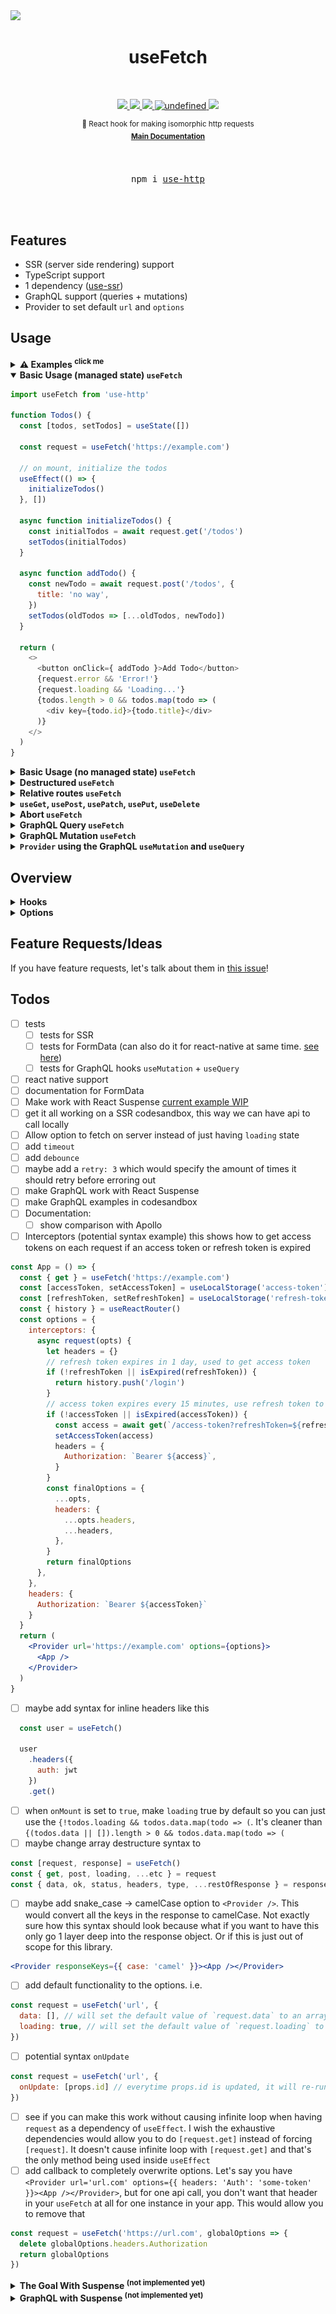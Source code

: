 <a href="http://use-http.com">
    <img src="https://github.com/alex-cory/use-http/raw/master/public/dog.png" />
</a>

<br/>

<p align="center">
    <h1 align="center">useFetch</h1>
</p>

<br />

<p align="center">
    <a href="https://github.com/alex-cory/use-http/pulls">
      <img src="https://camo.githubusercontent.com/d4e0f63e9613ee474a7dfdc23c240b9795712c96/68747470733a2f2f696d672e736869656c64732e696f2f62616467652f5052732d77656c636f6d652d627269676874677265656e2e737667" />
    </a>
    <a href="https://circleci.com/gh/alex-cory/use-http">
      <img src="https://img.shields.io/circleci/project/github/alex-cory/use-http/master.svg" />
    </a>
    <a href="https://www.npmjs.com/package/use-http">
      <img src="https://img.shields.io/npm/dt/use-http.svg" />
    </a>
    <a href="https://lgtm.com/projects/g/alex-cory/use-http/context:javascript">
      <img alt="undefined" src="https://img.shields.io/lgtm/grade/javascript/g/alex-cory/use-http.svg?logo=lgtm&logoWidth=18"/>
    </a>
    <a href="https://spectrum.chat/use-http">
        <img src="https://withspectrum.github.io/badge/badge.svg" />
    </a>
<!-- [![Join the community on Spectrum](https://withspectrum.github.io/badge/badge.svg)](https://spectrum.chat/next-js) -->
<!--     <a href="https://bundlephobia.com/result?p=use-http">
      <img alt="undefined" src="https://img.shields.io/bundlephobia/minzip/use-http.svg">
    </a> -->
<!--     <a href="https://snyk.io/test/github/alex-cory/use-http?targetFile=package.json">
      <img src="https://snyk.io/test/github/alex-cory/use-http/badge.svg?targetFile=package.json" alt="Known Vulnerabilities" data-canonical-src="https://snyk.io/test/github/alex-cory/use-http?targetFile=package.json" style="max-width:100%;">
    </a> -->
<!--     <a href="https://www.npmjs.com/package/use-http">
      <img src="https://img.shields.io/npm/v/use-http.svg" alt="Known Vulnerabilities" data-canonical-src="https://snyk.io/test/github/alex-cory/use-http?targetFile=package.json" style="max-width:100%;">
    </a> -->
<!--     <a href="https://github.com/alex-cory/use-http/blob/master/license.md">
      <img alt="undefined" src="https://img.shields.io/github/license/alex-cory/use-http.svg">
    </a> -->
<!--     <a href="https://greenkeeper.io/">
      <img alt="undefined" src="https://badges.greenkeeper.io/alex-cory/use-http.svg">
    </a> -->
</p>

<div align="center">
  <sup>
    🐶 React hook for making isomorphic http requests
    <br/>
      <a href="http://use-http.com"><b>Main Documentation</b></a>
  </sup>
</div>

<br/>
<br/>


<div align="center">
  <pre>npm i <a href="http://use-http.com">use-http</a></pre>
</div>

<br/>
<br/>

Features
---------

- SSR (server side rendering) support
- TypeScript support
- 1 dependency ([use-ssr](https://github.com/alex-cory/use-ssr))
- GraphQL support (queries + mutations)
- Provider to set default `url` and `options`

Usage
-----

<details><summary><b>⚠️ Examples <sup>click me</sup></b></summary>
  <ul>
    <li><a target="_blank" rel="noopener noreferrer" href='https://codesandbox.io/s/usefetch-in-nextjs-nn9fm'>useFetch + Next.js</a></li>
    <li><a target="_blank" rel="noopener noreferrer" href='https://codesandbox.io/embed/km04k9k9x5'>useFetch + create-react-app</a></li>
    <li><a target="_blank" rel="noopener noreferrer" href='https://codesandbox.io/s/useget-with-provider-c78w2'>useGet + < Provider /></a></li>
  </ul>
</details>

<details open><summary><b>Basic Usage (managed state) <code>useFetch</code></b></summary>

```js
import useFetch from 'use-http'

function Todos() {
  const [todos, setTodos] = useState([])

  const request = useFetch('https://example.com')

  // on mount, initialize the todos
  useEffect(() => {
    initializeTodos()
  }, [])

  async function initializeTodos() {
    const initialTodos = await request.get('/todos')
    setTodos(initialTodos)
  }

  async function addTodo() {
    const newTodo = await request.post('/todos', {
      title: 'no way',
    })
    setTodos(oldTodos => [...oldTodos, newTodo])
  }

  return (
    <>
      <button onClick={ addTodo }>Add Todo</button>
      {request.error && 'Error!'}
      {request.loading && 'Loading...'}
      {todos.length > 0 && todos.map(todo => (
        <div key={todo.id}>{todo.title}</div>
      )}
    </>
  )
}
```
</details>

<details><summary><b>Basic Usage (no managed state) <code>useFetch</code></b></summary>
    
```js
import useFetch from 'use-http'

function Todos() {
  const options = { // accepts all `fetch` options
    onMount: true // will fire on componentDidMount, if no `method` is specified, will default to GET
  }

  const todos = useFetch('https://example.com/todos', options)

  function addTodo() {
    todos.post({
      title: 'no way',
    })
  }

  return (
    <>
      <button onClick={addTodo}>Add Todo</button>
      {todos.error && 'Error!'}
      {todos.loading && 'Loading...'}
      {(todos.data || []).length > 0 && todos.data.map(todo => (
        <div key={todo.id}>{todo.title}</div>
      )}
    </>
  )
}
```
</details>

<details><summary><b>Destructured <code>useFetch</code></b></summary>

```js
var [data, loading, error, request] = useFetch('https://example.com')

// want to use object destructuring? You can do that too
var { data, loading, error, request } = useFetch('https://example.com')
```
</details>


<details><summary><b>Relative routes <code>useFetch</code></b></summary>

⚠️ `baseUrl` is no longer supported, it is now only `url`
```jsx
var request = useFetch({ url: 'https://example.com' })
// OR
var request = useFetch('https://example.com')

request.post('/todos', {
  no: 'way'
})
```
</details>


<details><summary><b><code>useGet</code>, <code>usePost</code>, <code>usePatch</code>, <code>usePut</code>, <code>useDelete</code></b></summary>

```jsx
import { useGet, usePost, usePatch, usePut, useDelete } from 'use-http'

const [data, loading, error, patch] = usePatch({
  url: 'https://example.com',
  headers: {
    'Accept': 'application/json; charset=UTF-8'
  }
})

patch({
  yes: 'way',
})
```
</details>


<details><summary><b>Abort <code>useFetch</code></b></summary>

<img src="public/abort-example-1.gif" height="250" />


```jsx
const githubRepos = useFetch({
  url: `https://api.github.com/search/repositories?q=`
})

// the line below is not isomorphic, but for simplicity we're using the browsers `encodeURI`
const searchGithubRepos = e => githubRepos.get(encodeURI(e.target.value))

<>
  <input onChange={searchGithubRepos} />
  <button onClick={githubRepos.abort}>Abort</button>
  {githubRepos.loading ? 'Loading...' : githubRepos.data.items.map(repo => (
    <div key={repo.id}>{repo.name}</div>
  ))}
</>
```
</details>


<details><summary><b>GraphQL Query <code>useFetch</code></b></summary>

```jsx

const QUERY = `
  query Todos($userID string!) {
    todos(userID: $userID) {
      id
      title
    }
  }
`

function App() {
  const request = useFetch('http://example.com')

  const getTodosForUser = id => request.query(QUERY, { userID: id })

  return (
    <>
      <button onClick={() => getTodosForUser('theUsersID')}>Get User's Todos</button>
      {request.loading ? 'Loading...' : <pre>{request.data}</pre>}
    </>
  )
}
```
</details>


<details><summary><b>GraphQL Mutation <code>useFetch</code></b></summary>

The `Provider` allows us to set a default `url`, `options` (such as headers) and so on.

```jsx

const MUTATION = `
  mutation CreateTodo($todoTitle string) {
    todo(title: $todoTitle) {
      id
      title
    }
  }
`

function App() {
  const [todoTitle, setTodoTitle] = useState('')
  const request = useFetch('http://example.com')

  const createtodo = () => request.mutate(MUTATION, { todoTitle })

  return (
    <>
      <input onChange={e => setTodoTitle(e.target.value)} />
      <button onClick={createTodo}>Create Todo</button>
      {request.loading ? 'Loading...' : <pre>{request.data}</pre>}
    </>
  )
}
```
</details>


<details><summary><b><code>Provider</code> using the GraphQL <code>useMutation</code> and <code>useQuery</code></b></summary>

##### Query for todos
```jsx
import { useQuery } from 'use-http'

export default function QueryComponent() {
  
  // can also do it this way:
  // const [data, loading, error, query] = useQuery`
  // or this way:
  // const { data, loading, error, query } = useQuery`
  const request = useQuery`
    query Todos($userID string!) {
      todos(userID: $userID) {
        id
        title
      }
    }
  `

  const getTodosForUser = id => request.query({ userID: id })
  
  return (
    <>
      <button onClick={() => getTodosForUser('theUsersID')}>Get User's Todos</button>
      {request.loading ? 'Loading...' : <pre>{request.data}</pre>}
    </>
  )
}
```

##### Add a new todo
```jsx
import { useMutation } from 'use-http'

export default function MutationComponent() {
  const [todoTitle, setTodoTitle] = useState('')
  
  // can also do it this way:
  // const request = useMutation`
  // or this way:
  // const { data, loading, error, mutate } = useMutation`
  const [data, loading, error, mutate] = useMutation`
    mutation CreateTodo($todoTitle string) {
      todo(title: $todoTitle) {
        id
        title
      }
    }
  `
  
  const createTodo = () => mutate({ todoTitle })

  return (
    <>
      <input onChange={e => setTodoTitle(e.target.value)} />
      <button onClick={createTodo}>Create Todo</button>
      {loading ? 'Loading...' : <pre>{data}</pre>}
    </>
  )
}
```


##### Adding the Provider
These props are defaults used in every request inside the `<Provider />`. They can be overwritten individually
```jsx
import { Provider } from 'use-http'
import QueryComponent from './QueryComponent'
import MutationComponent from './MutationComponent'

function App() {

  const options = {
    headers: {
      Authorization: 'Bearer YOUR_TOKEN_HERE'
    }
  }
  
  return (
    <Provider url='http://example.com' options={options}>
      <QueryComponent />
      <MutationComponent />
    <Provider/>
  )
}

```
</details>


Overview
--------

<details><summary><b>Hooks</b></summary>

| Hook                | Description                                                                              |
| --------------------- | ---------------------------------------------------------------------------------------- |
| `useFetch` | The base hook |
| `useGet` | Defaults to a GET request |
| `usePost` | Defaults to a POST request |
| `usePut` | Defaults to a PUT request |
| `usePatch` | Defaults to a PATCH request |
| `useDelete` | Defaults to a DELETE request |
| `useQuery` | For making a GraphQL query |
| `useMutation` | For making a GraphQL mutation |
    
</details>


<details><summary><b>Options</b></summary>
    
This is exactly what you would pass to the normal js `fetch`, with a little extra.

| Option                | Description                                                               |  Default     |
| --------------------- | --------------------------------------------------------------------------|------------- |
| `onMount` | Once the component mounts, the http request will run immediately | false |
| `url` | Allows you to set a base path so relative paths can be used for each request :)       | empty string |

```jsx
const {
  data,
  loading,
  error,
  request,
  get,
  post,
  patch,
  put,
  delete  // don't destructure `delete` though, it's a keyword
  del,    // <- that's why we have this (del). or use `request.delete`
  abort,
  query,  // GraphQL
  mutate, // GraphQL
} = useFetch({
  // accepts all `fetch` options such as headers, method, etc.
  url: 'https://example.com', // used to be `baseUrl`
  onMount: true
})
```
or
```jsx
const [data, loading, error, request] = useFetch({
  // accepts all `fetch` options such as headers, method, etc.
  url: 'https://example.com', // used to be `baseUrl`
  onMount: true
})

const {
  get,
  post,
  patch,
  put,
  delete  // don't destructure `delete` though, it's a keyword
  del,    // <- that's why we have this (del). or use `request.delete`
  abort,
  query,  // GraphQL
  mutate, // GraphQL
} = request
```
</details>


Feature Requests/Ideas
----------------------
If you have feature requests, let's talk about them in [this issue](https://github.com/alex-cory/use-http/issues/13)!

Todos
------
 - [ ] tests
   - [ ] tests for SSR
   - [ ] tests for FormData (can also do it for react-native at same time. [see here](https://stackoverflow.com/questions/45842088/react-native-mocking-formdata-in-unit-tests))
   - [ ] tests for GraphQL hooks `useMutation` + `useQuery`
 - [ ] react native support
 - [ ] documentation for FormData
 - [ ] Make work with React Suspense [current example WIP](https://codesandbox.io/s/7ww5950no0)
 - [ ] get it all working on a SSR codesandbox, this way we can have api to call locally
 - [ ] Allow option to fetch on server instead of just having `loading` state
 - [ ] add `timeout`
 - [ ] add `debounce`
 - [ ] maybe add a `retry: 3` which would specify the amount of times it should retry before erroring out
 - [ ] make GraphQL work with React Suspense
 - [ ] make GraphQL examples in codesandbox
 - [ ] Documentation:
     - [ ] show comparison with Apollo
 - [ ] Interceptors (potential syntax example) this shows how to get access tokens on each request if an access token or refresh token is expired
```jsx
const App = () => {
  const { get } = useFetch('https://example.com')
  const [accessToken, setAccessToken] = useLocalStorage('access-token')
  const [refreshToken, setRefreshToken] = useLocalStorage('refresh-token')
  const { history } = useReactRouter()
  const options = {
    interceptors: {
      async request(opts) {
        let headers = {}
        // refresh token expires in 1 day, used to get access token
        if (!refreshToken || isExpired(refreshToken)) {
          return history.push('/login')
        }
        // access token expires every 15 minutes, use refresh token to get new access token
        if (!accessToken || isExpired(accessToken)) {
          const access = await get(`/access-token?refreshToken=${refreshToken}`)
          setAccessToken(access)
          headers = {
            Authorization: `Bearer ${access}`,
          }
        }
        const finalOptions = {
          ...opts,
          headers: {
            ...opts.headers,
            ...headers,
          },
        }
        return finalOptions
      },
    },
    headers: {
      Authorization: `Bearer ${accessToken}`
    }
  }
  return (
    <Provider url='https://example.com' options={options}>
      <App />
    </Provider>
  )
}
```
 - [ ] maybe add syntax for inline headers like this
```jsx
  const user = useFetch()
  
  user
    .headers({
      auth: jwt
    })
    .get()
```
 - [ ] when `onMount` is set to `true`, make `loading` true by default so you can just use the `{!todos.loading && todos.data.map(todo => (`. It's cleaner than `{(todos.data || []).length > 0 && todos.data.map(todo => (`
 - [ ] maybe change array destructure syntax to
  ```jsx
  const [request, response] = useFetch()
  const { get, post, loading, ...etc } = request
  const { data, ok, status, headers, type, ...restOfResponse } = response
  ```
  - [ ] maybe add snake_case -> camelCase option to `<Provider />`. This would
        convert all the keys in the response to camelCase.
        Not exactly sure how this syntax should look because what
        if you want to have this only go 1 layer deep into the response
        object. Or if this is just out of scope for this library.
  ```jsx
  <Provider responseKeys={{ case: 'camel' }}><App /></Provider>
  ```
  - [ ] add default functionality to the options. i.e.
  ```jsx
  const request = useFetch('url', {
    data: [], // will set the default value of `request.data` to an array
    loading: true, // will set the default value of `request.loading` to true
  })
  ```
  - [ ] potential syntax `onUpdate`
  ```jsx
  const request = useFetch('url', {
    onUpdate: [props.id] // everytime props.id is updated, it will re-run the request GET in this case
  })
  ```
  - [ ] see if you can make this work without causing infinite loop when having `request` as a dependency of `useEffect`. I wish the exhaustive dependencies would allow you to do `[request.get]` instead of forcing `[request]`. It doesn't cause infinite loop with `[request.get]` and that's the only method being used inside `useEffect`
  - [ ] add callback to completely overwrite options. Let's say you have `<Provider url='url.com' options={{ headers: 'Auth': 'some-token' }}><App /></Provider>`, but for one api call, you don't want that header in your `useFetch` at all for one instance in your app. This would allow you to remove that
  ```jsx
  const request = useFetch('https://url.com', globalOptions => {
    delete globalOptions.headers.Authorization
    return globalOptions
  })
  ```

<details><summary><b>The Goal With Suspense <sup><strong>(not implemented yet)</strong></sup></b></summary>
    
```jsx
import React, { Suspense, unstable_ConcurrentMode as ConcurrentMode, useEffect } from 'react'

function WithSuspense() {
  const suspense = useFetch('https://example.com')

  useEffect(() => {
    suspense.read()
  }, [])

  if (!suspense.data) return null

  return <pre>{suspense.data}</pre>
}

function App() (
  <ConcurrentMode>
    <Suspense fallback="Loading...">
      <WithSuspense />
    </Suspense>
  </ConcurrentMode>
)
``` 
</details>

<details><summary><b>GraphQL with Suspense <sup><strong>(not implemented yet)</strong></sup></b></summary>
    
```jsx
const App = () => {
  const [todoTitle, setTodoTitle] = useState('')
  // if there's no <Provider /> used, useMutation works this way
  const mutation = useMutation('http://example.com', `
    mutation CreateTodo($todoTitle string) {
      todo(title: $todoTitle) {
        id
        title
      }
    }
  `)

  // ideally, I think it should be mutation.write({ todoTitle }) since mutation ~= POST
  const createTodo = () => mutation.read({ todoTitle })
  
  if (!request.data) return null

  return (
    <>
      <input onChange={e => setTodoTitle(e.target.value)} />
      <button onClick={createTodo}>Create Todo</button>
      <pre>{mutation.data}</pre>
    </>
  )
}
```
</details>


